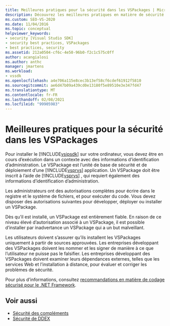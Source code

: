 ```yaml
---
title: Meilleures pratiques pour la sécurité dans les VSPackages | Microsoft Docs
description: Découvrez les meilleures pratiques en matière de sécurité dans un VSPackage, l’unité de base de sécurité et le déploiement d’une application Visual Studio.
ms.custom: SEO-VS-2020
ms.date: 11/04/2016
ms.topic: conceptual
helpviewer_keywords:
- security [Visual Studio SDK]
- security best practices, VSPackages
- best practices, security
ms.assetid: 212a0504-cf6c-4e50-96b0-f2c1c575c0ff
author: acangialosi
ms.author: anthc
manager: jmartens
ms.workload:
- vssdk
ms.openlocfilehash: a4e706a115e8cec3b13ef58cf6cdef61912f5810
ms.sourcegitcommit: ae6d47b09a439cd0e13180f5e89510e3e347fd47
ms.translationtype: MT
ms.contentlocale: fr-FR
ms.lasthandoff: 02/08/2021
ms.locfileid: "99905983"
---
```

# <a name="best-practices-for-security-in-vspackages"></a>Meilleures pratiques pour la sécurité dans les VSPackages
Pour installer le [!INCLUDE[vsipsdk](../../extensibility/includes/vsipsdk_md.md)] sur votre ordinateur, vous devez être en cours d’exécution dans un contexte avec des informations d’identification d’administration. Le VSPackage est l’unité de base de sécurité et de déploiement d’une [!INCLUDE[vsprvs](../../code-quality/includes/vsprvs_md.md)] application. [](../../extensibility/internals/vspackages.md) Un VSPackage doit être inscrit à l’aide de [!INCLUDE[vsprvs](../../code-quality/includes/vsprvs_md.md)] , qui requiert également des informations d’identification d’administration.

 Les administrateurs ont des autorisations complètes pour écrire dans le registre et le système de fichiers, et pour exécuter du code. Vous devez disposer des autorisations suivantes pour développer, déployer ou installer un VSPackage.

 Dès qu’il est installé, un VSPackage est entièrement fiable. En raison de ce niveau élevé d’autorisation associé à un VSPackage, il est possible d’installer par inadvertance un VSPackage qui a un but malveillant.

 Les utilisateurs doivent s’assurer qu’ils installent les VSPackages uniquement à partir de sources approuvées. Les entreprises développant des VSPackages doivent les nommer et les signer de manière à ce que l’utilisateur ne puisse pas le falsifier. Les entreprises développant des VSPackages doivent examiner leurs dépendances externes, telles que les services Web et l’installation à distance, pour évaluer et corriger les problèmes de sécurité.

 Pour plus d’informations, consultez [recommandations en matière de codage sécurisé pour le .NET Framework](/previous-versions/visualstudio/visual-studio-2008/d55zzx87(v=vs.90)).

## <a name="see-also"></a>Voir aussi
- [Sécurité des compléments](/previous-versions/1326zbk3(v=vs.140))
- [Sécurité de DDEX](/previous-versions/bb163703(v=vs.140))